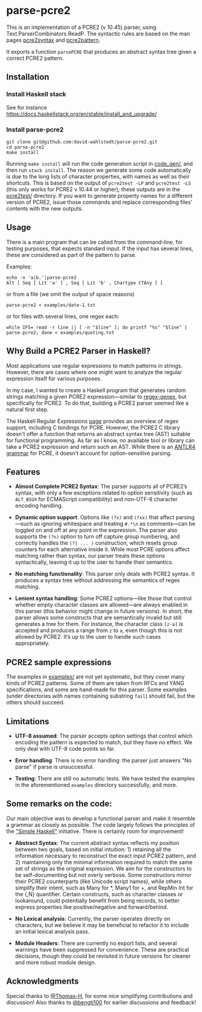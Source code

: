# parse-pcre2

This is an implementation of a PCRE2 (v 10.45) parser, using
Text.ParserCombinators.ReadP. The syntactic rules are based on the man
pages
[pcre2syntax](https://pcre2project.github.io/pcre2/doc/html/pcre2syntax.html)
and
[pcre2pattern](https://pcre2project.github.io/pcre2/doc/html/pcre2pattern.html).

It exports a function `parsePCRE` that produces an abstract syntax
tree given a correct PCRE2 pattern.

## Installation

### Install Haskell stack

See for instance
https://docs.haskellstack.org/en/stable/install_and_upgrade/

### Install parse-pcre2

```
git clone git@github.com:david-wahlstedt/parse-pcre2.git
cd parse-pcre2
make install
```

Running `make install` will run the code generation script in
[code_gen/](code_gen/), and then run `stack install`. The reason we
generate some code automatically is due to the long lists of character
properties, with names as well as their shortcuts. This is based on
the output of `pcre2test -LP` and `pcre2test -LS` (this only works for
PCRE2 v 10.44 or higher); these outputs are in the
[pcre2test/](pcre2test/) directory. If you want to generate property
names for a different version of PCRE2, issue those commands and
replace corresponding files' contents with the new outputs.

## Usage

There is a main program that can be called from the command-line, for
testing purposes, that expects standard input. If the input has
several lines, these are considered as part of the pattern to parse.

Examples:
```
echo -n 'a|b.'|parse-pcre2
Alt [ Seq [ Lit 'a' ] , Seq [ Lit 'b' , Chartype CTAny ] ]
```
or from a file (we omit the output of space reasons)
```
parse-pcre2 < examples/date-1.txt
```
or for files with several lines, one regex each:
```
while IFS= read -r line || [ -n "$line" ]; do printf "%s" "$line" | parse-pcre2; done < examples/quoting.txt
```

## Why Build a PCRE2 Parser in Haskell?

Most applications use regular expressions to match patterns in
strings. However, there are cases where one might want to analyze the
regular expression itself for various purposes.

In my case, I wanted to create a Haskell program that generates random
strings matching a given PCRE2 expression—similar to
[regex-genex](https://hackage.haskell.org/package/regex-genex-0.7.0),
but specifically for PCRE2. To do that, building a PCRE2 parser seemed
like a natural first step.

The Haskell Regular Expressions
[page](https://wiki.haskell.org/Regular_expressions) provides an
overview of regex support, including C bindings for PCRE. However, the
PCRE2 C library doesn't offer a function that returns an abstract
syntax tree (AST) suitable for functional programming. As far as I
know, no available tool or library can take a PCRE2 expression and
return such an AST. While there is an [ANTLR4
grammar](https://github.com/antlr/grammars-v4/blob/master/pcre/PCRE.g4)
for PCRE, it doesn’t account for option-sensitive parsing.

## Features

- **Almost Complete PCRE2 Syntax**: The parser supports all of PCRE2’s
  syntax, with only a few exceptions related to option sensitivity
  (such as `ALT_BSUX` for ECMAScript compatibility) and non-UTF-8
  character encoding handling.

- **Dynamic option support**: Options like `(?x)` and `(?xx)` that
  affect parsing—such as ignoring whitespace and treating `#.*\n` as
  comments—can be toggled on and off at any point in the
  expression. The parser also supports the `(?n)` option to turn off
  capture group numbering, and correctly handles the `(?| ... )`
  construction, which resets group counters for each alternative
  inside it. While most PCRE options affect matching rather than
  syntax, our parser treats these options syntactically, leaving it up
  to the user to handle their semantics.

- **No matching functionality**: This parser only deals with PCRE2
  syntax. It produces a syntax tree without addressing the semantics
  of regex matching.

- **Lenient syntax handling**: Some PCRE2 options—like those that
  control whether empty character classes are allowed—are always
  enabled in this parser (this behavior might change in future
  versions). In short, the parser allows some constructs that are
  semantically invalid but still generates a tree for them. For
  instance, the character class `[z-a]` is accepted and produces a
  range from `z` to `a`, even though this is not allowed by
  PCRE2. It’s up to the user to handle such cases appropriately.

## PCRE2 sample expressions

The examples in [examples/](examples/) are not yet systematic, but
they cover many kinds of PCRE2 patterns. Some of them are taken from
RFCs and YANG specifications, and some are hand-made for this parser.
Some examples (under directories with names containing substring
`fail`) should fail, but the others should succeed.

## Limitations

- **UTF-8 assumed**: The parser accepts option settings that
  control which encoding the pattern is expected to match, but they
  have no effect. We only deal with UTF-8 code points so far.

- **Error handling**: There is no error handling: the parser just
  answers "No parse" if parse is unsuccessful.

- **Testing**: There are still no automatic tests. We have tested the
  examples in the aforementioned `examples` directory successfully,
  and more.

## Some remarks on the code:

Our main objective was to develop a functional parser and make it
resemble a grammar as closely as possible. The code largely follows
the principles of the ["Simple Haskell"](https://www.simplehaskell.org/)
initiative. There is certainly room for improvement!

- **Abstract Syntax**: The current abstract syntax reflects my
  position between two goals, based on initial intuition: 1) retaining
  all the information necessary to reconstruct the exact input PCRE2
  pattern, and 2) maintaining only the minimal information required to
  match the same set of strings as the original expression. We aim for
  the constructors to be self-documenting but not overly verbose. Some
  constructors mirror their PCRE2 counterparts (like Unicode script
  names), while others simplify their intent, such as Many for *,
  Many1 for +, and RepMin Int for the {,N} quantifier. Certain
  constructs, such as character classes or lookaround, could
  potentially benefit from being records, to better express properties
  like positive/negative and forward/behind.

- **No Lexical analysis**: Currently, the parser operates directly on
  characters, but we believe it may be beneficial to refactor it to
  include an initial lexical analysis pass.

- **Module Headers**: There are currently no export lists, and several
  warnings have been suppressed for convenience. These are practical
  decisions, though they could be revisited in future versions for
  cleaner and more robust module design.

## Acknowledgments

Special thanks to [@Thomas-H](https://github.com/Thomas-H), for some
nice simplifying contributions and discussion! Also thanks to
[@bengtj100](https://github.com/bengtj100) for earlier discussions and
feedback!
